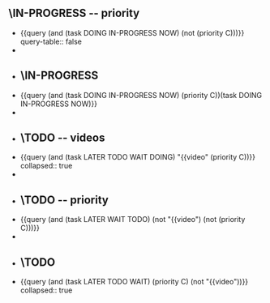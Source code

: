 ## \IN-PROGRESS -- priority
- {{query (and (task DOING IN-PROGRESS NOW) (not (priority C)))}}
  query-table:: false
-
- ## \IN-PROGRESS
- {{query (and (task DOING IN-PROGRESS NOW) (priority C))(task DOING IN-PROGRESS NOW)}}
-
- ## \TODO -- videos
- {{query (and (task LATER TODO WAIT DOING) "{{video" (priority C))}}
  collapsed:: true
-
- ## \TODO -- priority
- {{query (and (task LATER WAIT TODO) (not "{{video") (not (priority C)))}}
-
- ## \TODO
- {{query (and (task LATER TODO WAIT) (priority C) (not "{{video"))}}
  collapsed:: true